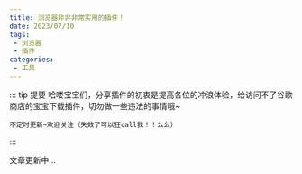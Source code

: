 ```yaml
---
title: 浏览器非非非常实用的插件！
date: 2023/07/10
tags:
 - 浏览器
 - 插件
categories:
 - 工具
---
```


 ::: tip 提要
    哈喽宝宝们，分享插件的初衷是提高各位的冲浪体验，给访问不了谷歌商店的宝宝下载插件，切勿做一些违法的事情哦~

    不定时更新~欢迎关注（失效了可以狂call我！！么么）
 :::

<!-- ## 1.Tampermonkey油猴
![image](https://www.tampermonkey.net/images/icon48.png)

## 2. FeHelperJSON格式化

## 3.沙拉查词 -->

文章更新中...
